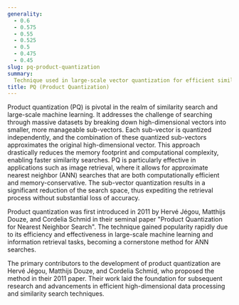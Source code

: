 ```yaml
---
generality:
  - 0.6
  - 0.575
  - 0.55
  - 0.525
  - 0.5
  - 0.475
  - 0.45
slug: pq-product-quantization
summary:
  Technique used in large-scale vector quantization for efficient similarity search and data compression by decomposing high-dimensional vectors into smaller sub-vectors and quantizing each sub-vector separately.
title: PQ (Product Quantization)
---
```


Product quantization (PQ) is pivotal in the realm of similarity search and large-scale machine learning. It addresses the challenge of searching through massive datasets by breaking down high-dimensional vectors into smaller, more manageable sub-vectors. Each sub-vector is quantized independently, and the combination of these quantized sub-vectors approximates the original high-dimensional vector. This approach drastically reduces the memory footprint and computational complexity, enabling faster similarity searches. PQ is particularly effective in applications such as image retrieval, where it allows for approximate nearest neighbor (ANN) searches that are both computationally efficient and memory-conservative. The sub-vector quantization results in a significant reduction of the search space, thus expediting the retrieval process without substantial loss of accuracy.

Product quantization was first introduced in 2011 by Hervé Jégou, Matthijs Douze, and Cordelia Schmid in their seminal paper "Product Quantization for Nearest Neighbor Search". The technique gained popularity rapidly due to its efficiency and effectiveness in large-scale machine learning and information retrieval tasks, becoming a cornerstone method for ANN searches.

The primary contributors to the development of product quantization are Hervé Jégou, Matthijs Douze, and Cordelia Schmid, who proposed the method in their 2011 paper. Their work laid the foundation for subsequent research and advancements in efficient high-dimensional data processing and similarity search techniques.
